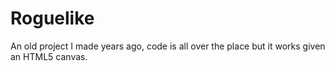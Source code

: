 # Roguelike

An old project I made years ago, code is all over the place but it works given an HTML5 canvas.
